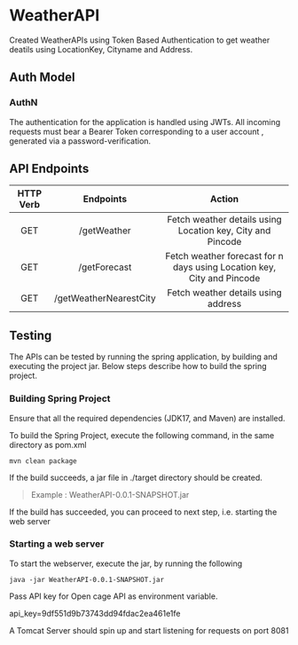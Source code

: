 # WeatherAPI
Created WeatherAPIs using Token Based Authentication to get weather deatils using LocationKey, Cityname and Address.

## Auth Model
### AuthN
The authentication for the application is handled using JWTs. All incoming requests must bear a Bearer Token corresponding to a user account , generated via a password-verification.

## API Endpoints
| HTTP Verb | Endpoints | Action |
|  :---:         |     :---:      |           :---: |
| GET     | /getWeather         | Fetch weather details using Location key, City and Pincode    |
| GET     | /getForecast        | Fetch weather forecast for n days using Location key, City and Pincode       |
| GET     | /getWeatherNearestCity       | Fetch weather details using address      |

## Testing
The APIs can be tested by running the spring application, by building and executing the project jar.
Below steps describe how to build the spring project.

### Building Spring Project

Ensure that all the required dependencies (JDK17, and Maven) are installed.

To build the Spring Project, execute the following command, in the same directory as pom.xml
```
mvn clean package
```
If the build succeeds, a jar file in ./target directory should be created.

> Example : WeatherAPI-0.0.1-SNAPSHOT.jar

If the build has succeeded, you can proceed to next step, i.e. starting the web server

### Starting a web server
To start the webserver, execute the jar, by running the following

```
java -jar WeatherAPI-0.0.1-SNAPSHOT.jar
```
Pass API key for Open cage API as environment variable.

api_key=9df551d9b73743dd94fdac2ea461e1fe

A Tomcat Server should spin up and start listening for requests on port 8081

